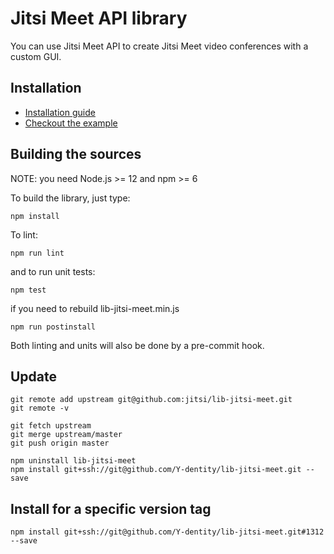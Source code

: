 # Jitsi Meet API library

You can use Jitsi Meet API to create Jitsi Meet video conferences with a custom GUI.

## Installation

- [Installation guide](doc/API.md#installation)
- [Checkout the example](doc/example)

## Building the sources

NOTE: you need Node.js >= 12 and npm >= 6

To build the library, just type:
```
npm install
```
To lint:
```
npm run lint
```
and to run unit tests:
```
npm test
```
if you need to rebuild lib-jitsi-meet.min.js

```
npm run postinstall
```

Both linting and units will also be done by a pre-commit hook.

## Update

```
git remote add upstream git@github.com:jitsi/lib-jitsi-meet.git
git remote -v
```

```
git fetch upstream
git merge upstream/master
git push origin master
```

```
npm uninstall lib-jitsi-meet
npm install git+ssh://git@github.com/Y-dentity/lib-jitsi-meet.git --save
```

## Install for a specific version tag

```
npm install git+ssh://git@github.com/Y-dentity/lib-jitsi-meet.git#1312 --save
```